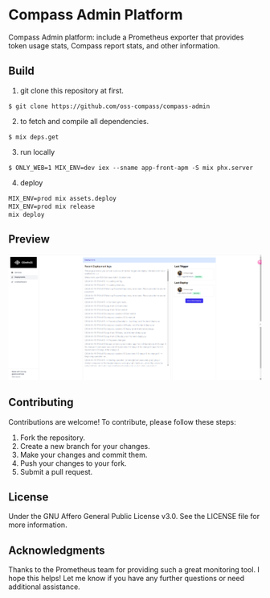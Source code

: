 # Compass Admin Platform

Compass Admin platform: include a Prometheus exporter that provides token usage stats, Compass report stats, and other information.

## Build

1. git clone this repository at first.

```
$ git clone https://github.com/oss-compass/compass-admin
```

2. to fetch and compile all dependencies.
```
$ mix deps.get
```

3. run locally
```
$ ONLY_WEB=1 MIX_ENV=dev iex --sname app-front-apm -S mix phx.server
```

4. deploy
```
MIX_ENV=prod mix assets.deploy
MIX_ENV=prod mix release
mix deploy
```

## Preview

![demo](docs/images/demo.png)

## Contributing
Contributions are welcome! To contribute, please follow these steps:

1. Fork the repository.
2. Create a new branch for your changes.
3. Make your changes and commit them.
4. Push your changes to your fork.
5. Submit a pull request.

## License

Under the GNU Affero General Public License v3.0. See the LICENSE file for more information.

## Acknowledgments
Thanks to the Prometheus team for providing such a great monitoring tool.
I hope this helps! Let me know if you have any further questions or need additional assistance.
